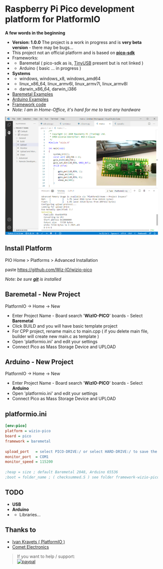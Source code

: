 # Raspberry Pi Pico development platform for PlatformIO

**A few words in the beginning**
* **Version: 1.0.0** The project is a work in progress and is **very beta version** - there may be bugs...
* This project not an official platform and is based on [**pico-sdk**](https://github.com/raspberrypi/pico-sdk)
* Frameworks:
* * Baremetal ( pico-sdk as is, [TinyUSB](https://github.com/raspberrypi/tinyusb/tree/e0aa405d19e35dbf58cf502b8106455c1a3c2a5c) present but is not linked ) 
* * Arduino ( basic ... in progress )
* **Systems**
* * windows, windows_x8, windows_amd64
* * linux_x86_64, linux_armv6l, linux_armv7l, linux_armv8l
* * darwin_x86_64, darwin_i386
* [Baremetal Examples](https://github.com/Wiz-IO/wizio-pico/tree/main/examples/baremetal)
* [Arduino Examples](https://github.com/Wiz-IO/wizio-pico/tree/main/examples/arduino)
* [Framework code](https://github.com/Wiz-IO/framework-wizio-pico)
* _Note: I am in Home-Office, it's hard for me to test any hardware_

![pico](https://raw.githubusercontent.com/Wiz-IO/LIB/master/pico/pio-pico.jpg)

## Install Platform

PIO Home > Platforms > Advanced Installation 

paste https://github.com/Wiz-IO/wizio-pico

_Note: be sure [**git**](https://git-scm.com/downloads) is installed_

## Baremetal - New Project
PlatformIO -> Home -> New
* Enter Project Name - Board search '**WizIO-PICO**' boards - Select **Baremetal**
* Click BUILD and you will have basic template project
* For CPP project, rename main.c to main.cpp ( if you delete main file, builder will create new main.c as template )
* Open 'platformio.ini' and edit your settings
* Connect Pico as Mass Storage Device and UPLOAD

## Arduino - New Project
PlatformIO -> Home -> New
* Enter Project Name - Board search '**WizIO-PICO**' boards - Select **Arduino**
* Open 'platformio.ini' and edit your settings
* Connect Pico as Mass Storage Device and UPLOAD

## platformio.ini
```ini
[env:pico]
platform = wizio-pico
board = pico
framework = baremetal

upload_port   = select PICO-DRIVE:/ or select HARD-DRIVE:/ to save the UF2 file ( example C:/ )
monitor_port  = COM1
monitor_speed = 115200

;heap = size ; default Baremetal 2048, Arduino 65536
;boot = folder_name ; ( checksummed.S ) see folder framework-wizio-pico/common/boot2/
```

## TODO
* **USB**
* **Arduino**
* * Libraries...


## Thanks to

* [Ivan Kravets ( PlatformIO )](https://platformio.org/)
* [Comet Electronics](https://www.comet.bg/en/)

>If you want to help / support:   
[![paypal](https://www.paypalobjects.com/en_US/i/btn/btn_donate_SM.gif)](https://www.paypal.com/cgi-bin/webscr?cmd=_s-xclick&hosted_button_id=ESUP9LCZMZTD6)
